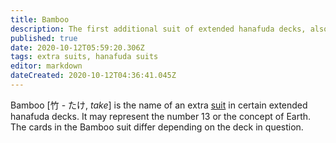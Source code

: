 ```yaml
---
title: Bamboo
description: The first additional suit of extended hanafuda decks, also known as the Earth suit
published: true
date: 2020-10-12T05:59:20.306Z
tags: extra suits, hanafuda suits
editor: markdown
dateCreated: 2020-10-12T04:36:41.045Z
---
```


Bamboo [竹 - たけ, *take*] is the name of an extra [suit](/en/hanafuda/suits) in certain extended hanafuda decks. It may represent the number 13 or the concept of Earth. The cards in the Bamboo suit differ depending on the deck in question.